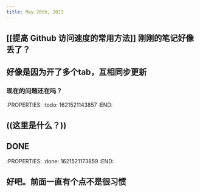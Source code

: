 ```yaml
---
title: May 20th, 2021
---
```


## [[提高 Github 访问速度的常用方法]] 刚刚的笔记好像丢了？
## 好像是因为开了多个tab，互相同步更新
### 现在的问题还在吗？
:PROPERTIES:
:todo: 1621521143857
:END:
## ((这里是什么？))
## DONE
:PROPERTIES:
:done: 1621521173859
:END:
## 好吧。前面一直有个点不是很习惯
##
##

